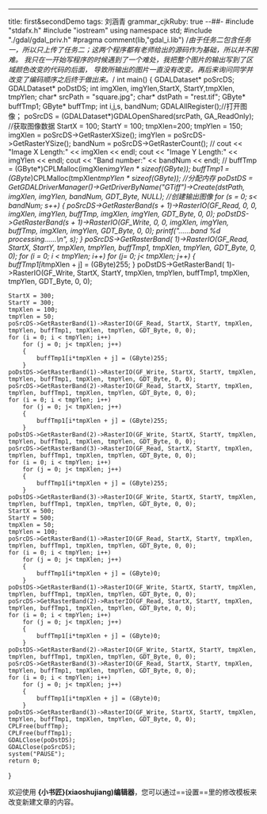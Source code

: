 ---
title: first&secondDemo
tags: 刘涵青
grammar_cjkRuby: true
--##-
#include "stdafx.h"
#include "iostream"
using namespace std;
#include "./gdal/gdal_priv.h"
#pragma comment(lib,"gdal_i.lib")
/*由于任务二包含任务一，所以只上传了任务二；这两个程序都有老师给出的源码作为基础，所以并不困难。
我只在一开始写程序的时候遇到了一个难处，我把整个图片的输出写到了区域颜色改变的代码的后面，
导致所输出的图片一直没有改变。再后来询问同学并改变了编码顺序之后终于做出来。*/
int main()
{
	GDALDataset* poSrcDS;
	GDALDataset* poDstDS;
	int imgXlen, imgYlen,StartX, StartY,tmpXlen, tmpYlen;
	char* srcPath = "square.jpg";
	char* dstPath = "rest.tif";
	GByte* buffTmp1;
	GByte* buffTmp;
	int i,j,s, bandNum;
	GDALAllRegister();//打开图像；
	poSrcDS = (GDALDataset*)GDALOpenShared(srcPath, GA_ReadOnly);
	//获取图像数据
	StartX = 100;
	StartY = 100;
	tmpXlen=200;
	tmpYlen = 150;
	imgXlen = poSrcDS->GetRasterXSize();
	imgYlen = poSrcDS->GetRasterYSize();
	bandNum = poSrcDS->GetRasterCount();
	//
	cout << "Image X Length:" << imgXlen << endl;
	cout << "Image Y Length:" << imgYlen << endl;
	cout << "Band number:" << bandNum << endl;
	//
	buffTmp = (GByte*)CPLMalloc(imgXlen*imgYlen * sizeof(GByte));
	buffTmp1 = (GByte*)CPLMalloc(tmpXlen*tmpYlen * sizeof(GByte));
	//分配内存
	poDstDS = GetGDALDriverManager()->GetDriverByName("GTiff")->Create(dstPath, imgXlen, imgYlen, bandNum, GDT_Byte, NULL);
	//创建输出图像
	for (s = 0; s< bandNum; s++) {
		poSrcDS->GetRasterBand(s + 1)->RasterIO(GF_Read, 0, 0, imgXlen, imgYlen, buffTmp, imgXlen, imgYlen, GDT_Byte, 0, 0);
		poDstDS->GetRasterBand(s + 1)->RasterIO(GF_Write, 0, 0, imgXlen, imgYlen, buffTmp, imgXlen, imgYlen, GDT_Byte, 0, 0);
		printf("……band %d processing……\n", s);
	}
	poSrcDS->GetRasterBand( 1)->RasterIO(GF_Read, StartX, StartY, tmpXlen, tmpYlen, buffTmp1, tmpXlen, tmpYlen, GDT_Byte, 0, 0);
	for (i = 0; i < tmpYlen; i++) 
		for (j= 0; j< tmpXlen; j++)
		{
			buffTmp1[i*tmpXlen + j] = (GByte)255;
		}
	poDstDS->GetRasterBand( 1)->RasterIO(GF_Write, StartX, StartY, tmpXlen, tmpYlen, buffTmp1, tmpXlen, tmpYlen, GDT_Byte, 0, 0);

	StartX = 300;
	StartY = 300;
	tmpXlen = 100;
	tmpYlen = 50;
	poSrcDS->GetRasterBand(1)->RasterIO(GF_Read, StartX, StartY, tmpXlen, tmpYlen, buffTmp1, tmpXlen, tmpYlen, GDT_Byte, 0, 0);
	for (i = 0; i < tmpYlen; i++)
		for (j = 0; j< tmpXlen; j++)
		{
			buffTmp1[i*tmpXlen + j] = (GByte)255;
		}
	poDstDS->GetRasterBand(1)->RasterIO(GF_Write, StartX, StartY, tmpXlen, tmpYlen, buffTmp1, tmpXlen, tmpYlen, GDT_Byte, 0, 0);
	poSrcDS->GetRasterBand(2)->RasterIO(GF_Read, StartX, StartY, tmpXlen, tmpYlen, buffTmp1, tmpXlen, tmpYlen, GDT_Byte, 0, 0);
	for (i = 0; i < tmpYlen; i++)
		for (j = 0; j< tmpXlen; j++)
		{
			buffTmp1[i*tmpXlen + j] = (GByte)255;
		}
	poDstDS->GetRasterBand(2)->RasterIO(GF_Write, StartX, StartY, tmpXlen, tmpYlen, buffTmp1, tmpXlen, tmpYlen, GDT_Byte, 0, 0);
	poSrcDS->GetRasterBand(3)->RasterIO(GF_Read, StartX, StartY, tmpXlen, tmpYlen, buffTmp1, tmpXlen, tmpYlen, GDT_Byte, 0, 0);
	for (i = 0; i < tmpYlen; i++)
		for (j = 0; j< tmpXlen; j++)
		{
			buffTmp1[i*tmpXlen + j] = (GByte)255;
		}
	poDstDS->GetRasterBand(3)->RasterIO(GF_Write, StartX, StartY, tmpXlen, tmpYlen, buffTmp1, tmpXlen, tmpYlen, GDT_Byte, 0, 0);
	StartX = 500;
	StartY = 500;
	tmpXlen = 50;
	tmpYlen = 100;
	poSrcDS->GetRasterBand(1)->RasterIO(GF_Read, StartX, StartY, tmpXlen, tmpYlen, buffTmp1, tmpXlen, tmpYlen, GDT_Byte, 0, 0);
	for (i = 0; i < tmpYlen; i++)
		for (j = 0; j< tmpXlen; j++)
		{
			buffTmp1[i*tmpXlen + j] = (GByte)0;
		}
	poDstDS->GetRasterBand(1)->RasterIO(GF_Write, StartX, StartY, tmpXlen, tmpYlen, buffTmp1, tmpXlen, tmpYlen, GDT_Byte, 0, 0);
	poSrcDS->GetRasterBand(2)->RasterIO(GF_Read, StartX, StartY, tmpXlen, tmpYlen, buffTmp1, tmpXlen, tmpYlen, GDT_Byte, 0, 0);
	for (i = 0; i < tmpYlen; i++)
		for (j = 0; j< tmpXlen; j++)
		{
			buffTmp1[i*tmpXlen + j] = (GByte)0;
		}
	poDstDS->GetRasterBand(2)->RasterIO(GF_Write, StartX, StartY, tmpXlen, tmpYlen, buffTmp1, tmpXlen, tmpYlen, GDT_Byte, 0, 0);
	poSrcDS->GetRasterBand(3)->RasterIO(GF_Read, StartX, StartY, tmpXlen, tmpYlen, buffTmp1, tmpXlen, tmpYlen, GDT_Byte, 0, 0);
	for (i = 0; i < tmpYlen; i++)
		for (j = 0; j< tmpXlen; j++)
		{
			buffTmp1[i*tmpXlen + j] = (GByte)0;
		}
	poDstDS->GetRasterBand(3)->RasterIO(GF_Write, StartX, StartY, tmpXlen, tmpYlen, buffTmp1, tmpXlen, tmpYlen, GDT_Byte, 0, 0);
	CPLFree(buffTmp);
	CPLFree(buffTmp1);
	GDALClose(poDstDS);
	GDALClose(poSrcDS);
	system("PAUSE");
	return 0;
}




欢迎使用 **{小书匠}(xiaoshujiang)编辑器**，您可以通过==设置==里的修改模板来改变新建文章的内容。